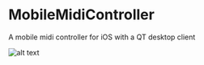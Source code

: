 # MobileMidiController
A mobile midi controller for iOS with a QT desktop client

![alt text](https://github.com/xaanimus/MobileMidiController/images/screenshot1.PNG)
